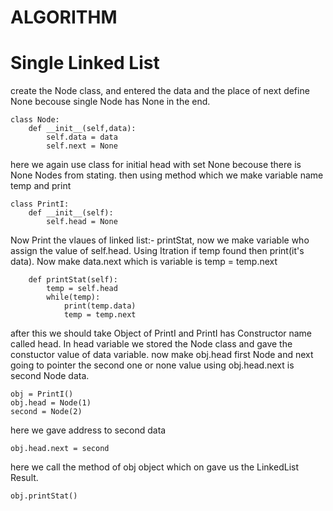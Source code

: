 # ALGORITHM

# Single Linked List 

create the Node class, and entered the data and the place of next define None becouse  single Node has None in the end.

```
class Node:
    def __init__(self,data):
        self.data = data
        self.next = None
``` 

here we again use class for initial head with set None becouse there is None Nodes from stating.
then using method which we make variable name temp and print 

```
class PrintI:
    def __init__(self):
        self.head = None
```

Now Print the vlaues of linked list:-
printStat, now we make variable who assign the value of self.head.
Using Itration if temp found then print(it's data).
Now make data.next  which is variable is temp = temp.next
```
    def printStat(self):
        temp = self.head
        while(temp):
            print(temp.data)
            temp = temp.next
```

after this we should take Object of PrintI and PrintI has Constructor name called head. 
In head variable we stored the Node class and gave the constuctor value of data variable.
now make obj.head first Node and next going to pointer the second one or none value using obj.head.next is second Node data.

```
obj = PrintI()
obj.head = Node(1)
second = Node(2)
```

here we gave address to second data 

```
obj.head.next = second
```

here we call the method of obj object which on gave us the LinkedList Result.

```
obj.printStat()
```